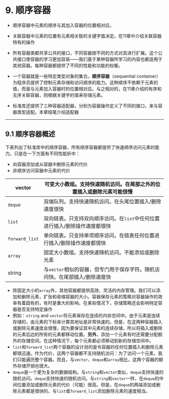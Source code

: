 # 9. 顺序容器

* 顺序容器中元素的顺序与其加入容器的位置相对应。

* 关联容器中元素的位置有元素相关联的关键字值决定。在11章中介绍关联容器特有的操作
* 所有容器类都共享公共的接口，不同容器按不同的方式对其进行扩展。这个公共接口使容器的学习更加容易——我们基于某种容器所学习的内容也都适用于其他容器。每种容器都提供了不同的性能和功能的权衡。
* 一个容器就是一些特定类型对象的集合。**顺序容器**（sequential container）为程序员提供了控制元素存储和访问顺序的能力。这种顺序不依赖于元素的值，而是与元素加入容器时的位置相对应。与之相对的，在11章介绍的有序和无序关联容器，则根据关键字的值来存储元素。
* 标准库还提供了三种容器适配器，分别为容器操作定义了不同的接口，来与容器类型适配。本章结尾介绍适配器

***

## 9.1 顺序容器概述

下表列出了标准库中的顺序容器，所有顺序容器都提供了快速顺序访问元素的能力。只是在一下方面有不同性能折中：

* 向容器添加或从容器中删除元素的代价
* 非顺序访问容器中元素的代价

| vector         | 可变大小数组。支持快速随机访问。在尾部之外的位置插入或删除元素可能很慢 |
| -------------- | ------------------------------------------------------------ |
| `deque`        | 双端队列。支持快速随机访问。在头尾位置插入/删除速度很快      |
| `list`         | 双向链表。只支持双向顺序访问。在`list`中任何位置进行插入/删除操作速度都很快 |
| `forward_list` | 单向链表。只支持单项顺序访问。在链表任何位置进行插入/删除操作速度都很快 |
| `array`        | 固定大小数组。支持快速随机访问。不能添加或删除元素           |
| string         | 与`vector`相似的容器，但专门用于保存字符。随机访问快。在尾部插入/删除速度快 |

* 除固定大小的`array`外，其他容器都提供高效、灵活的内存管理。我们可以添加和删除元素，扩张和收缩容器的大小。容器保存元素的策略对容器操作的效率有着固有的，有时是重大的影响。在某些情况下，存储策略还会影响特定容器是否支持特定操作
* 例如：`string` and `vector`将元素保存在连续的内存空间中。由于元素是连续存储的，由元素的下标来计算其地址是非常快速的。但是，在这两种容器插入或删除元素速度会很慢，因为要保证其中元素的连续存储，所以将插入或删除的元素后边的所有的元素都移动位置。**另外**，添加一个元素有时还需要分配额外的存儲空间。在这种情况下，每个元素都必须移动到新的存储空间中。
* `list`和`forward_list`两个容器的设计目的是令容器的任何位置插入和删除元素都很迅速。作为代价，这两个容器都不支持随机访问：为了访问一个元素，我们只能遍历整个容器。而且，与`vector`、`deque`和`array`相比，这两个容器的额外存储开销也很大。
* `deque`是一个更为复杂的数据结构。与`string`和`vector`类似，`deque`支持快速的随机访问。`deque`支持快速的随机访问。与`string`和`vector`一样，在`deque`的中间位置添加或删除元素的代价（可能）很高。但是，在`deque`的两端添加或删除元素都是很快的，与`list`或`forward_list`添加删除元素的速度相当。
